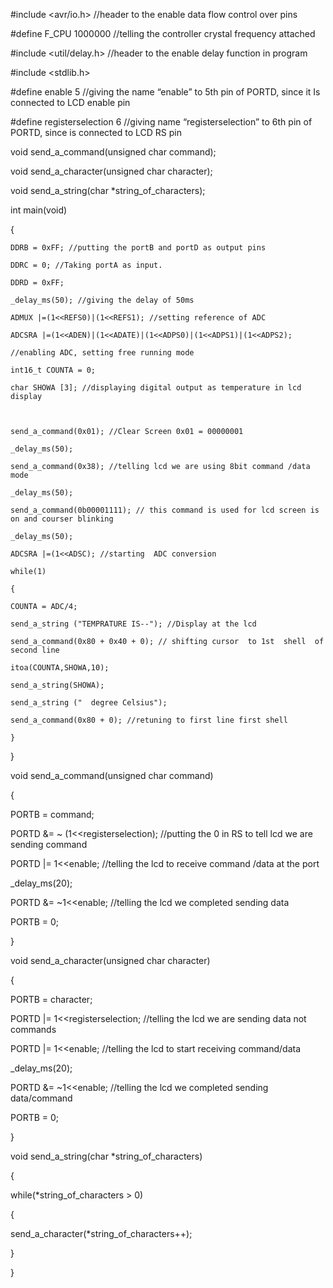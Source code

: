 #include <avr/io.h> //header to the enable data flow control over pins

#define F_CPU 1000000 //telling the controller crystal frequency attached

#include <util/delay.h> //header to the enable delay function in program

#include <stdlib.h>

#define enable            5 //giving the name “enable”  to 5th pin of PORTD, since it Is connected to LCD enable pin

#define registerselection 6 //giving name “registerselection” to 6th pin of PORTD, since is connected to LCD RS pin

void send_a_command(unsigned char command);

void send_a_character(unsigned char character);

void send_a_string(char *string_of_characters);

int main(void)

{
	
	DDRB = 0xFF; //putting the portB and portD as output pins
	
	DDRC = 0; //Taking portA as input.
	
	DDRD = 0xFF;
	
	_delay_ms(50); //giving the delay of 50ms
	
	ADMUX |=(1<<REFS0)|(1<<REFS1); //setting reference of ADC
	
	ADCSRA |=(1<<ADEN)|(1<<ADATE)|(1<<ADPS0)|(1<<ADPS1)|(1<<ADPS2);
	
	//enabling ADC, setting free running mode
	
	int16_t COUNTA = 0;
	
	char SHOWA [3]; //displaying digital output as temperature in lcd display
	
	
	
	send_a_command(0x01); //Clear Screen 0x01 = 00000001
	
	_delay_ms(50);
	
	send_a_command(0x38); //telling lcd we are using 8bit command /data mode
	
	_delay_ms(50);
	
	send_a_command(0b00001111); // this command is used for lcd screen is on and courser blinking
	
	_delay_ms(50);
	
	ADCSRA |=(1<<ADSC); //starting  ADC conversion
	
	while(1)
	
	{
	
	COUNTA = ADC/4;
	
	send_a_string ("TEMPRATURE IS--"); //Display at the lcd
	
	send_a_command(0x80 + 0x40 + 0); // shifting cursor  to 1st  shell  of second line
	
	itoa(COUNTA,SHOWA,10);
	
	send_a_string(SHOWA);
	
	send_a_string ("  degree Celsius");
	
	send_a_command(0x80 + 0); //retuning to first line first shell
	
	}
}


void send_a_command(unsigned char command)

{

PORTB = command; 

PORTD &= ~ (1<<registerselection); //putting the 0 in RS to tell lcd we are sending command

PORTD |= 1<<enable; //telling the lcd to receive command /data at the port

_delay_ms(20);

PORTD &= ~1<<enable; //telling the lcd we completed sending data

PORTB = 0;

}

void send_a_character(unsigned char character)


{

PORTB = character;

PORTD |= 1<<registerselection; //telling the lcd we are sending data not commands

PORTD |= 1<<enable; //telling the lcd to start receiving command/data

_delay_ms(20);


PORTD &= ~1<<enable; //telling the lcd we completed sending data/command

PORTB = 0;

}


void send_a_string(char *string_of_characters)

{

while(*string_of_characters > 0)

{

send_a_character(*string_of_characters++);

}

}

